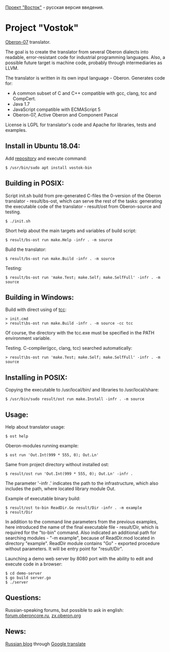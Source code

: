 [Проект "Восток"](README-RU.md) - русская версия введения.

Project "Vostok"
==========================
[Oberon-07](documents/Language.md) translator.

The goal is to create the translator from several Oberon dialects into readable,
error-resistant code for industrial programming languages.
Also, a possible future target is machine code, probably through intermediaries
as LLVM.

The translator is written in its own input language - Oberon.
Generates code for:

  * A common subset of C and C++ compatible with gcc, clang, tcc and CompCert.
  * Java 1.7
  * JavaScript compatible with ECMAScript 5
  * Oberon-07, Active Oberon and Component Pascal

License is LGPL for translator's code and Apache for libraries, tests and
examples.

## Install in Ubuntu 18.04:
Add [repository](https://translate.google.com/translate?sl=ru&tl=en&u=https://wiki.oberon.org/repo) and execute command:

    $ /usr/bin/sudo apt install vostok-bin

## Building in POSIX:
Script init.sh build from pre-generated C-files the 0-version of the Oberon
translator - result/bs-ost, which can serve the rest of the tasks:
generating the executable code of the translator - result/ost from Oberon-source
and testing.

    $ ./init.sh

Short help about the main targets and variables of build script:

    $ result/bs-ost run make.Help -infr . -m source

Build the translator:

    $ result/bs-ost run make.Build -infr . -m source

Testing:

    $ result/bs-ost run 'make.Test; make.Self; make.SelfFull' -infr . -m source

## Building in Windows:

Build with direct using of [tcc](http://download.savannah.gnu.org/releases/tinycc/):

    > init.cmd
    > result\bs-ost run make.Build -infr . -m source -cc tcc

Of course, the directory with the tcc.exe must be specified in the PATH
environment variable.

Testing. C-compiler(gcc, clang, tcc) searched automatically:

    > result\bs-ost run 'make.Test; make.Self; make.SelfFull' -infr . -m source

## Installing in POSIX:
Copying the executable to /usr/local/bin/ and libraries to /usr/local/share:

    $ /usr/bin/sudo result/ost run make.Install -infr . -m source

## Usage:

Help about translator usage:

    $ ost help

Oberon-modules running example:

    $ ost run 'Out.Int(999 * 555, 0); Out.Ln'

Same from project directory without installed ost:

    $ result/ost run 'Out.Int(999 * 555, 0); Out.Ln' -infr .

The parameter '-infr .' indicates the path to the infrastructure, which also
includes the path, where located library module Out.

Example of executable binary build:

    $ result/ost to-bin ReadDir.Go result/Dir -infr . -m example
    $ result/Dir

In addition to the command line parameters from the previous examples, here
introduced the name of the final executable file - result/Dir, which is
required for the "to-bin" command. Also indicated an additional path for
searching modules - "-m example", because of ReadDir.mod located in directory
"example". ReadDir module contains "Go" - exported procedure without parameters.
It will be entry point for "result/Dir".

Launching a demo web server by 8080 port with the ability to edit and execute
code in a browser:

    $ cd demo-server
    $ go build server.go
    $ ./server

## Questions:
Russian-speaking forums, but possible to ask in english:
[forum.oberoncore.ru](https://forum.oberoncore.ru/viewtopic.php?f=115&t=6217),
[zx.oberon.org](https://zx.oberon.org/forum/viewtopic.php?f=117&t=297)

## News:
[Russian blog](https://vostok-space.blogspot.com/) through
[Google translate](https://translate.google.com/translate?sl=ru&tl=en&u=https://vostok-space.blogspot.com)
